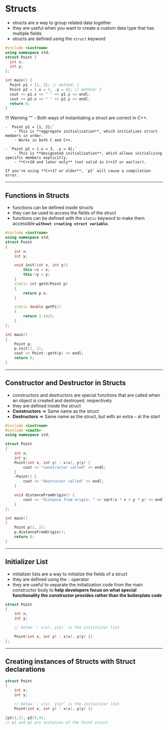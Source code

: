 # Structs

- structs are a way to group related data together
- they are useful when you want to create a custom data type that has multiple fields
- structs are defined using the `struct` keyword

```cpp
#include <iostream>
using namespace std;
struct Point {
  int x;
  int y;
};

int main() {
  Point p1 = {1, 2}; // method: 1
  Point p2 = {.x = 3, .y = 4}; // method: 2
  cout << p1.x << " " << p1.y << endl;
  cout << p2.x << " " << p2.y << endl;
  return 0;
}
```

!!! Warning ""
    - Both ways of instantiating a struct are correct in C++.  

    - `Point p1 = {1, 2};`
        - This is **aggregate initialization**, which initializes struct members in order.  
        - Works in both C and C++.

    - `Point p2 = {.x = 3, .y = 4};`  
        - This is **designated initialization**, which allows initializing specific members explicitly.  
        - **C++20 and later only** (not valid in C++17 or earlier).  

    If you're using **C++17 or older**, `p2` will cause a compilation error.

---

## Functions in Structs

- functions can be defined inside structs
- they can be used to access the fields of the struct
- functions can be defined with the `static` keyword to make them accessible **`without creating struct variable`**.

```cpp
#include <iostream>
using namespace std;
struct Point
{
    int x;
    int y;

    void init(int x, int y){
        this->x = x;
        this->y = y;
    }
    static int getX(Point p)
    {
        return p.x;
    }

    static double getPi()
    {
        return 3.1415;
    }
};

int main()
{
    Point p;
    p.init(1, 2);
    cout << Point::getX(p) << endl;
    return 0;
}
```

---

## Constructor and Destructor in Structs

- constructors and destructors are special functions that are called when an object is created and destroyed, respectively
- they are defined inside the struct
- **Constructors** => Same name as the struct
- **Destructors** => Same name as the struct, but with an extra `~` at the start

```cpp
#include <iostream>
#include <cmath>
using namespace std;

struct Point
{
    int x;
    int y;
    Point(int x, int y) : x(x), y(y) {
        cout << "constructor called" << endl;
    }
    ~Point() {
        cout << "destructor called" << endl;
    }

    void distanceFromOrigin() {
        cout << "distance from origin: " << sqrt(x * x + y * y) << endl;
    }
};

int main()
{
    Point p(1, 2);
    p.distanceFromOrigin();
    return 0;
}
```

---

## Initializer List

- initializer lists are a way to initialize the fields of a struct
- they are defined using the `:` operator
- they are useful to separate the initialization code from the main constructor body to **help developers focus on what special functionality the constructor provides rather than the boilerplate code**

```cpp
struct Point
{
    int x;
    int y;

    // below `: x(x), y(y)` is the initializer list

    Point(int x, int y) : x(x), y(y) {}
};
```

---

## Creating instances of Structs with Struct declarations

```cpp
struct Point
{
    int x;
    int y;

    // below `: x(x), y(y)` is the initializer list
    Point(int x, int y) : x(x), y(y) {}

}p1(1,2), p2(3,4);
// p1 and p2 are instances of the Point struct
```
